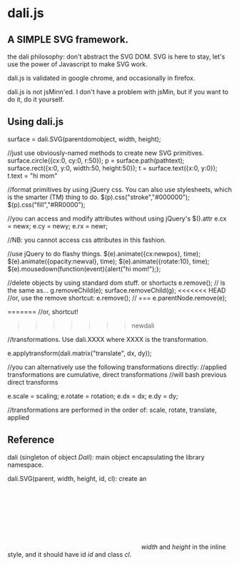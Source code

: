 dali.js
=======

A SIMPLE SVG framework.
-----------------------

the dali philosophy: don't abstract the SVG DOM.  SVG is here to stay, let's use the power
of Javascript to make SVG work.

dali.js is validated in google chrome, and occasionally in firefox.

dali.js is not jsMinn'ed.  I don't have a problem with jsMin, but if you want to do it, do it yourself.

Using dali.js
-------------

surface = dali.SVG(parentdomobject, width, height);

//just use obviously-named methods to create new SVG primitives.
surface.circle({cx:0, cy:0, r:50});
p = surface.path(pathtext);
surface.rect({x:0, y:0, width:50, height:50});
t = surface.text({x:0, y:0});
t.text = "hi mom"

//format primitives by using jQuery css.  You can also use stylesheets, which is the smarter (TM) thing to do.
$(p).css("stroke","#000000");
$(p).css("fill","#RR0000");

//you can access and modify attributes without using jQuery's $().attr
e.cx = newx;
e.cy = newy;
e.rx = newr;

//NB: you cannot access css attributes in this fashion.

//use jQuery to do flashy things.
$(e).animate({cx:newpos}, time);
$(e).animate({opacity:newval}, time);
$(e).animate({rotate:10}, time);
$(e).mousedown(function(event){alert("hi mom!");};

//delete objects by using standard dom stuff. or shortucts
e.remove();  // is the same as...  g.removeChild(e);
surface.removeChild(g);
<<<<<<< HEAD
//or, use the remove shortcut:
e.remove(); // === e.parentNode.remove(e);

=======
//or, shortcut!
>>>>>>> newdali

//transformations.  Use dali.XXXX where XXXX is the transformation.

e.applytransform(dali.matrix("translate", dx, dy));

//you can alternatively use the following transformations directly:
//applied transformations are cumulative, direct transformations
//will bash previous direct transforms

e.scale = scaling;
e.rotate = rotation;
e.dx = dx;
e.dy = dy;

//transformations are performed in the order of: scale, rotate, translate, applied


Reference
---------

dali (singleton of object _Dali_): main object encapsulating the library namespace.

dali.SVG(parent, width, height, id, cl): create an <svg> tag in the DOM, imbue it with
_width_ and _height_ in the inline style, and it should have id _id_ and class _cl_.
